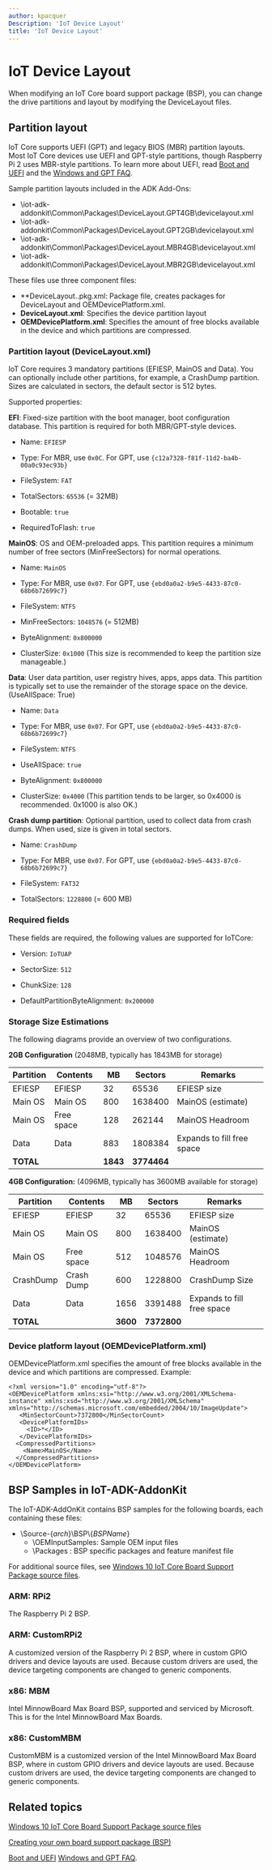 ```yaml
---
author: kpacquer
Description: 'IoT Device Layout'
title: 'IoT Device Layout'
---
```


# IoT Device Layout

When modifying an IoT Core board support package (BSP), you can change the drive partitions and layout by modifying the DeviceLayout files.

## Partition layout

IoT Core supports UEFI (GPT) and legacy BIOS (MBR) partition layouts. Most IoT Core devices use UEFI and GPT-style partitions, though Raspberry Pi 2 uses MBR-style partitions. To learn more about UEFI, read [Boot and UEFI](https://msdn.microsoft.com/windows/hardware/drivers/bringup/boot-and-uefi) and the [Windows and GPT FAQ](https://msdn.microsoft.com/en-us/library/windows/hardware/dn640535.aspx).  

Sample partition layouts included in the ADK Add-Ons:
-  \iot-adk-addonkit\Common\Packages\DeviceLayout.GPT4GB\devicelayout.xml
-  \iot-adk-addonkit\Common\Packages\DeviceLayout.GPT2GB\devicelayout.xml
-  \iot-adk-addonkit\Common\Packages\DeviceLayout.MBR4GB\devicelayout.xml
-  \iot-adk-addonkit\Common\Packages\DeviceLayout.MBR2GB\devicelayout.xml

These files use three component files:
-  **DeviceLayout.<Name>.pkg.xml: Package file, creates packages for DeviceLayout and OEMDevicePlatform.xml.
-  **DeviceLayout.xml**: Specifies the device partition layout
-  **OEMDevicePlatform.xml**: Specifies the amount of free blocks available in the device and which partitions are compressed.

### Partition layout (DeviceLayout.xml)

IoT Core requires 3 mandatory partitions (EFIESP, MainOS and Data).  You can optionally include other partitions, for example, a CrashDump partition. 
Sizes are calculated in sectors, the default sector is 512 bytes. 

Supported properties:

**EFI**: Fixed-size partition with the boot manager, boot configuration database. This partition is required for both MBR/GPT-style devices.

- Name: `EFIESP`
	
- Type: For MBR, use `0x0C`. For GPT, use `{c12a7328-f81f-11d2-ba4b-00a0c93ec93b}`
	
- FileSystem: `FAT`
	
- TotalSectors: `65536`  (= 32MB)
	
- Bootable: `true`
	
- RequiredToFlash: `true`
	
**MainOS**: OS and OEM-preloaded apps. This partition requires a minimum number of free sectors (MinFreeSectors) for normal operations. 

- Name: `MainOS`

- Type: For MBR, use `0x07`. For GPT, use `{ebd0a0a2-b9e5-4433-87c0-68b6b72699c7}`
	
- FileSystem: `NTFS`
	
- MinFreeSectors: `1048576`  (= 512MB)
	
- ByteAlignment: `0x800000`
	
- ClusterSize: `0x1000`  (This size is recommended to keep the partition size manageable.)
	
**Data**: User data partition, user registry hives, apps, apps data. This partition is typically set to use the remainder of the storage space on the device. (UseAllSpace: True)
    
- Name: `Data`
    
- Type: For MBR, use `0x07`. For GPT, use `{ebd0a0a2-b9e5-4433-87c0-68b6b72699c7}`
	
- FileSystem: `NTFS`
	
- UseAllSpace: `true`
	
- ByteAlignment: `0x800000`
	
- ClusterSize: `0x4000`  (This partition tends to be larger, so 0x4000 is recommended. 0x1000 is also OK.)

**Crash dump partition**: Optional partition, used to collect data from crash dumps. When used, size is given in total sectors.

-    Name: `CrashDump`
   
-    Type: For MBR, use `0x07`. For GPT, use `{ebd0a0a2-b9e5-4433-87c0-68b6b72699c7}`
	
-    FileSystem: `FAT32`
   
-    TotalSectors: `1228800`  (= 600 MB)

### Required fields

These fields are required, the following values are supported for IoTCore: 

-    Version: `IoTUAP`

-	SectorSize: `512`

-	ChunkSize: `128`

-	DefaultPartitionByteAlignment: `0x200000`
	
### Storage Size Estimations 

The following diagrams provide an overview of two configurations. 

**2GB Configuration**  (2048MB, typically has 1843MB for storage)

|Partition    |Contents   |MB   |Sectors |Remarks                    |
|-------------|-----------|-----|--------|---------------------------|
|EFIESP       |EFIESP     |32   |65536   |EFIESP size                |
|Main OS      |Main OS    |800  |1638400 |MainOS (estimate)          |
|Main OS      |Free space |128  |262144  |MainOS Headroom            |
|Data         |Data       |883  |1808384 |Expands to fill free space |
|**TOTAL**        |           |**1843** |**3774464** |                           |


**4GB Configuration:**  (4096MB, typically has 3600MB available for storage)

|Partition    |Contents   |MB   |Sectors |Remarks                    |
|-------------|-----------|-----|--------|---------------------------|
|EFIESP       |EFIESP     |32   |65536   |EFIESP size                |
|Main OS      |Main OS    |800  |1638400 |MainOS (estimate)          |
|Main OS      |Free space |512  |1048576 |MainOS Headroom            |
|CrashDump    |Crash Dump |600  |1228800 |CrashDump Size             |
|Data         |Data       |1656 |3391488 |Expands to fill free space |
|**TOTAL**        |           |**3600** |**7372800** |         |


### Device platform layout (OEMDevicePlatform.xml)

OEMDevicePlatform.xml specifies the amount of free blocks available in the device and which partitions are compressed. Example:
   ``` syntax
   <?xml version="1.0" encoding="utf-8"?>
   <OEMDevicePlatform xmlns:xsi="http://www.w3.org/2001/XMLSchema-instance" xmlns:xsd="http://www.w3.org/2001/XMLSchema" xmlns="http://schemas.microsoft.com/embedded/2004/10/ImageUpdate">
      <MinSectorCount>7372800</MinSectorCount>
      <DevicePlatformIDs>
        <ID>*</ID>
      </DevicePlatformIDs>
     <CompressedPartitions>
       <Name>MainOS</Name>
     </CompressedPartitions>
   </OEMDevicePlatform>
   ```

## BSP Samples in IoT-ADK-AddonKit

The IoT-ADK-AddOnKit contains BSP samples for the following boards, each containing these files:

- \Source-{_arch_}\BSP\\{_BSPName_}
  - \OEMInputSamples: Sample OEM input files
  - \Packages       : BSP specific packages and feature manifest file

For additional source files, see [Windows 10 IoT Core Board Support Package source files](https://github.com/ms-iot/bsp).

### ARM: RPi2

The Raspberry Pi 2 BSP.

### ARM: CustomRPi2

A customized version of the Raspberry Pi 2 BSP, where in custom GPIO drivers and device layouts are used.  Because custom drivers are used, the device targeting components are changed to generic components. 

### x86: MBM

Intel MinnowBoard Max Board BSP, supported and serviced by Microsoft. This is for the Intel MinnowBoard Max Boards.

### x86: CustomMBM

CustomMBM is a customized version of the Intel MinnowBoard Max Board BSP, where in custom GPIO drivers and device layouts are used. Because custom drivers are used, the device targeting components are changed to generic components.

## Related topics
[Windows 10 IoT Core Board Support Package source files](https://github.com/ms-iot/bsp)

[Creating your own board support package (BSP)](create-a-new-bsp.md)

[Boot and UEFI](https://msdn.microsoft.com/windows/hardware/drivers/bringup/boot-and-uefi) 
[Windows and GPT FAQ](https://msdn.microsoft.com/en-us/library/windows/hardware/dn640535.aspx).  
